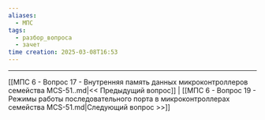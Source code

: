 ```yaml
---
aliases:
  - МПС
tags:
  - разбор_вопроса
  - зачет
time creation: 2025-03-08T16:53
---
```


---
[[МПС 6 - Вопрос 17 - Внутренняя память данных микроконтроллеров семейства MCS-51..md|<< Предыдущий вопрос]] | [[МПС 6 - Вопрос 19 - Режимы работы последовательного порта в микроконтроллерах семейства MCS-51.md|Следующий вопрос >>]]